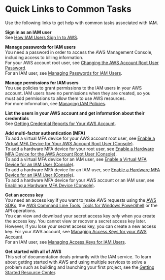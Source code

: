 # Quick Links to Common Tasks<a name="introduction_quick-links-common-tasks"></a>

Use the following links to get help with common tasks associated with IAM\.

**Sign in as an IAM user**  
See [How IAM Users Sign In to AWS](id_users_sign-in.md)\. 

**Manage passwords for IAM users**  
You need a password in order to access the AWS Management Console, including access to billing information\.  
For your AWS account root user, see [Changing the AWS Account Root User Password](id_credentials_passwords_change-root.md)\.   
For an IAM user, see [Managing Passwords for IAM Users](id_credentials_passwords_admin-change-user.md)\. 

**Manage permissions for IAM users**  
You use policies to grant permissions to the IAM users in your AWS account\. IAM users have no permissions when they are created, so you must add permissions to allow them to use AWS resources\.   
For more information, see [Managing IAM Policies](access_policies_manage.md)\. 

**List the users in your AWS account and get information about their credentials**  
See [Getting Credential Reports for Your AWS Account](id_credentials_getting-report.md)\. 

**Add multi\-factor authentication \(MFA\)**  
To add a virtual MFA device for your AWS account root user, see [Enable a Virtual MFA Device for Your AWS Account Root User \(Console\)](id_credentials_mfa_enable_virtual.md#enable-virt-mfa-for-root)\.  
To add a hardware MFA device for your root user, see [Enable a Hardware MFA Device for the AWS Account Root User \(Console\)](id_credentials_mfa_enable_physical.md#enable-hw-mfa-for-root)\.  
To add a virtual MFA device for an IAM user, see [Enable a Virtual MFA Device for an IAM User \(Console\)](id_credentials_mfa_enable_virtual.md#enable-virt-mfa-for-iam-user)\.  
To add a hardware MFA device for an IAM user, see [Enable a Hardware MFA Device for an IAM User \(Console\)](id_credentials_mfa_enable_physical.md#enable-hw-mfa-for-iam-user)\.  
To add a hardware MFA device for your AWS account or an IAM user, see [Enabling a Hardware MFA Device \(Console\)](id_credentials_mfa_enable_physical.md)\. 

**Get an access key**  
You need an access key if you want to make AWS requests using the [AWS SDKs](https://aws.amazon.com/tools/), the [AWS Command Line Tools](https://aws.amazon.com/tools/#Command_Line_Tools), [Tools for Windows PowerShell](https://aws.amazon.com/powershell/) or the API operations\.   
You can view and download your secret access key *only* when you create the access key\. You cannot view or recover a secret access key later\. However, if you lose your secret access key, you can create a new access key\. 
For your AWS account, see [Managing Access Keys for your AWS Account](https://docs.aws.amazon.com/general/latest/gr/managing-aws-access-keys.html)\.   
For an IAM user, see [Managing Access Keys for IAM Users](id_credentials_access-keys.md)\. 

**Get started with all of AWS**  
This set of documentation deals primarily with the IAM service\. To learn about getting started with AWS and using multiple services to solve a problem such as building and launching your first project, see the [Getting Started Resource Center](https://aws.amazon.com/getting-started/)\. 